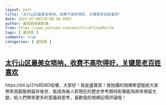 ```yaml
---
layout: post
title: "太行山区最美女唢呐，收费不高吹得好，关键是老百姓喜欢"
date: 2022-07-08T10:00:00.000Z
author: 盧保貴視覺影像
from: https://www.youtube.com/watch?v=07jVaAMzifA
tags: [ 盧保貴 ]
comments: True
categories: [ 盧保貴 ]
---
```

<!--1657274400000-->
[太行山区最美女唢呐，收费不高吹得好，关键是老百姓喜欢](https://www.youtube.com/watch?v=07jVaAMzifA)
------

<div>
https://bit.ly/2YsRD8D哈嘍，大家好！我是盧寶貴！我拍攝的視頻希望能給大家帶來貢獻能夠留存後世，能成為後人對現在的歷史參考期待影像能為將來保留文獻，給人們帶來更多的意義與思考。喜歡我的視頻記得評論哦！
</div>
